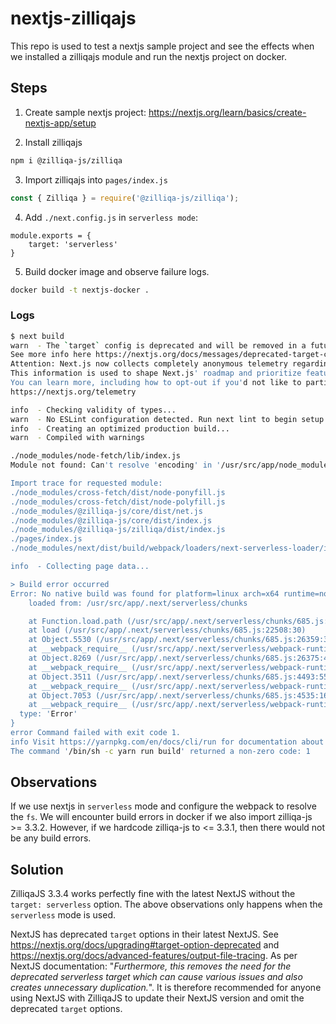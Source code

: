 # nextjs-zilliqajs
This repo is used to test a nextjs sample project and see the effects when we installed a zilliqajs module and run the nextjs project on docker.


## Steps

1. Create sample nextjs project: https://nextjs.org/learn/basics/create-nextjs-app/setup

2. Install zilliqajs

```bash
npm i @zilliqa-js/zilliqa
```

3. Import zilliqajs into `pages/index.js`
```javascript
const { Zilliqa } = require('@zilliqa-js/zilliqa');
```

4. Add `./next.config.js` in `serverless mode`:
```
module.exports = {
    target: 'serverless'
}
```

5. Build docker image and observe failure logs.
```bash
docker build -t nextjs-docker .
```

### Logs

```bash
$ next build
warn  - The `target` config is deprecated and will be removed in a future version.
See more info here https://nextjs.org/docs/messages/deprecated-target-config
Attention: Next.js now collects completely anonymous telemetry regarding usage.
This information is used to shape Next.js' roadmap and prioritize features.
You can learn more, including how to opt-out if you'd not like to participate in this anonymous program, by visiting the following URL:
https://nextjs.org/telemetry

info  - Checking validity of types...
warn  - No ESLint configuration detected. Run next lint to begin setup
info  - Creating an optimized production build...
warn  - Compiled with warnings

./node_modules/node-fetch/lib/index.js
Module not found: Can't resolve 'encoding' in '/usr/src/app/node_modules/node-fetch/lib'

Import trace for requested module:
./node_modules/cross-fetch/dist/node-ponyfill.js
./node_modules/cross-fetch/dist/node-polyfill.js
./node_modules/@zilliqa-js/core/dist/net.js
./node_modules/@zilliqa-js/core/dist/index.js
./node_modules/@zilliqa-js/zilliqa/dist/index.js
./pages/index.js
./node_modules/next/dist/build/webpack/loaders/next-serverless-loader/index.js?page=%2F&absolutePagePath=private-next-pages%2Findex.js&absoluteAppPath=next%2Fdist%2Fpages%2F_app&absoluteDocumentPath=next%2Fdist%2Fpages%2F_document&absoluteErrorPath=next%2Fdist%2Fpages%2F_error&absolute404Path=&distDir=private-dot-next&buildId=e95RkZMIBYknUwb-WY1YY&assetPrefix=&generateEtags=true&poweredByHeader=true&canonicalBase=&basePath=&runtimeConfig=&previewProps=%7B%22previewModeId%22%3A%22862cfed180ff308a17b6c026de9f19f3%22%2C%22previewModeSigningKey%22%3A%2220dba7cc434ba9e83257c577fb810183d03f3b5d3efd07182216133a775f5f27%22%2C%22previewModeEncryptionKey%22%3A%229cf312d96c7dab6b0a4d78c2292d5e3a93c0fded9a4b75478074710f9418c4ab%22%7D&loadedEnvFiles=W10%3D&i18n=!

info  - Collecting page data...

> Build error occurred
Error: No native build was found for platform=linux arch=x64 runtime=node abi=83 uv=1 libc=glibc node=14.16.1 webpack=true
    loaded from: /usr/src/app/.next/serverless/chunks

    at Function.load.path (/usr/src/app/.next/serverless/chunks/685.js:22546:9)
    at load (/usr/src/app/.next/serverless/chunks/685.js:22508:30)
    at Object.5530 (/usr/src/app/.next/serverless/chunks/685.js:26359:39)
    at __webpack_require__ (/usr/src/app/.next/serverless/webpack-runtime.js:25:43)
    at Object.8269 (/usr/src/app/.next/serverless/chunks/685.js:26375:41)
    at __webpack_require__ (/usr/src/app/.next/serverless/webpack-runtime.js:25:43)
    at Object.3511 (/usr/src/app/.next/serverless/chunks/685.js:4493:55)
    at __webpack_require__ (/usr/src/app/.next/serverless/webpack-runtime.js:25:43)
    at Object.7053 (/usr/src/app/.next/serverless/chunks/685.js:4535:16)
    at __webpack_require__ (/usr/src/app/.next/serverless/webpack-runtime.js:25:43) {
  type: 'Error'
}
error Command failed with exit code 1.
info Visit https://yarnpkg.com/en/docs/cli/run for documentation about this command.
The command '/bin/sh -c yarn run build' returned a non-zero code: 1
```

## Observations

If we use nextjs in `serverless` mode and configure the webpack to resolve the `fs`. We will encounter build errors in docker if we also import zilliqa-js >= 3.3.2. However, if we hardcode zilliqa-js to <= 3.3.1, then there would not be any build errors.

## Solution

ZilliqaJS 3.3.4 works perfectly fine with the latest NextJS without the `target: serverless` option. The above observations only happens when the `serverless` mode is used. 

NextJS has deprecated `target` options in their latest NextJS. See https://nextjs.org/docs/upgrading#target-option-deprecated and https://nextjs.org/docs/advanced-features/output-file-tracing. As per NextJS documentation: "_Furthermore, this removes the need for the deprecated serverless target which can cause various issues and also creates unnecessary duplication._". It is therefore recommended for anyone using NextJS with ZilliqaJS to update their NextJS version and omit the deprecated `target` options.

